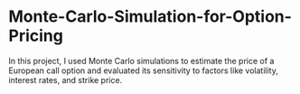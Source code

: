 # Monte-Carlo-Simulation-for-Option-Pricing
In this project, I used Monte Carlo simulations to estimate the price of a European call option and evaluated its sensitivity to factors like volatility, interest rates, and strike price.

